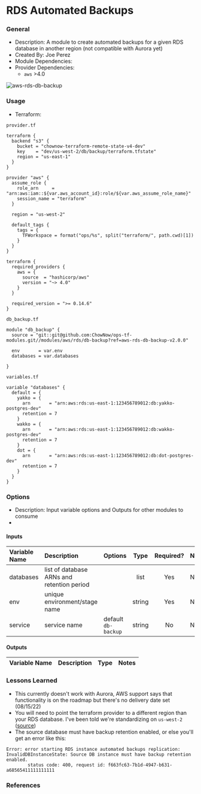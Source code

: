# RDS Automated Backups


### General

* Description: A module to create automated backups for a given RDS database in another region (not compatible with Aurora yet)
* Created By: Joe Perez
* Module Dependencies:
* Provider Dependencies:
  * `aws` >4.0

![aws-rds-db-backup](https://github.com/ChowNow/ops-tf-modules/workflows/aws-rds-db-backup/badge.svg)

### Usage

* Terraform:


`provider.tf`
```hcl
terraform {
  backend "s3" {
    bucket = "chownow-terraform-remote-state-v4-dev"
    key    = "dev/us-west-2/db/backup/terraform.tfstate"
    region = "us-east-1"
  }
}

provider "aws" {
  assume_role {
    role_arn     = "arn:aws:iam::${var.aws_account_id}:role/${var.aws_assume_role_name}"
    session_name = "terraform"
  }

  region = "us-west-2"

  default_tags {
    tags = {
      TFWorkspace = format("ops/%s", split("terraform/", path.cwd)[1])
    }
  }
}

terraform {
  required_providers {
    aws = {
      source  = "hashicorp/aws"
      version = "~> 4.0"
    }
  }

  required_version = ">= 0.14.6"
}
```

`db_backup.tf`

```hcl
module "db_backup" {
  source = "git::git@github.com:ChowNow/ops-tf-modules.git//modules/aws/rds/db-backup?ref=aws-rds-db-backup-v2.0.0"

  env       = var.env
  databases = var.databases

}
```

`variables.tf`

```hcl
variable "databases" {
  default = {
    yakko = {
      arn       = "arn:aws:rds:us-east-1:123456789012:db:yakko-postgres-dev"
      retention = 7
    }
    wakko = {
      arn       = "arn:aws:rds:us-east-1:123456789012:db:wakko-postgres-dev"
      retention = 7
    }
    dot = {
      arn       = "arn:aws:rds:us-east-1:123456789012:db:dot-postgres-dev"
      retention = 7
    }
  }
}
```



### Options

* Description: Input variable options and Outputs for other modules to consume
*
#### Inputs

| Variable Name | Description                                | Options             |  Type  | Required? | Notes |
| :------------ | :----------------------------------------- | :------------------ | :----: | :-------: | :---- |
| databases     | list of database ARNs and retention period |                     |  list  |    Yes    | N/A   |
| env           | unique environment/stage name              |                     | string |    Yes    | N/A   |
| service       | service name                               | default `db-backup` | string |    No     | N/A   |


#### Outputs

| Variable Name | Description | Type  | Notes |
| :------------ | :---------- | :---: | :---- |


### Lessons Learned

* This currently doesn't work with Aurora, AWS support says that functionality is on the roadmap but there's no delivery date set (08/15/22)
* You will need to point the terraform provider to a different region than your RDS database. I've been told we're standardizing on `us-west-2` ([source](https://chownow.atlassian.net/browse/OPS-3357))
* The source database must have backup retention enabled, or else you'll get an error like this:
```
Error: error starting RDS instance automated backups replication: InvalidDBInstanceState: Source DB instance must have backup retention enabled.
        status code: 400, request id: f663fc63-7b1d-4947-b631-a68565411111111111
```


### References

